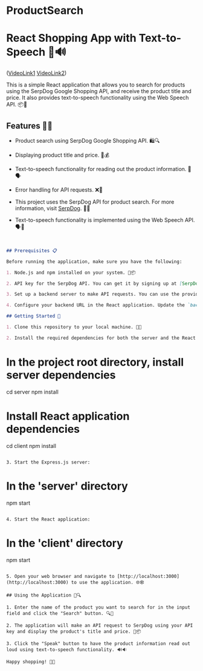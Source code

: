 # ProductSearch

# React Shopping App with Text-to-Speech 🛒🔊
([VideoLink1]([url] (https://drive.google.com/file/d/1XM5x5qBAlBFwF-QRVpoaykdXHNrdfn9c/view?usp=sharing))
[VideoLink2]([url](https://drive.google.com/file/d/1v0z5z3JU4lMbWgdsyR1eY2WHxJ8mc1Up/view?usp=sharing)))

This is a simple React application that allows you to search for products using the SerpDog Google Shopping API,
 and receive the product title and price. It also provides text-to-speech functionality using the Web Speech API. 📦📢


## Features 🌟🔥

- Product search using SerpDog Google Shopping API. 🛍️🔍

- Displaying product title and price. 📜💰

- Text-to-speech functionality for reading out the product information. 📢🗣️

- Error handling for API requests. ❌🚫

- This project uses the SerpDog API for product search.
For more information, visit [SerpDog](https://serpdog.io/). 🙌💼

- Text-to-speech functionality is implemented using the Web Speech API. 🗣️🤖

```markdown


## Prerequisites 📋

Before running the application, make sure you have the following:

1. Node.js and npm installed on your system. 📏📦

2. API key for the SerpDog API. You can get it by signing up at [SerpDog](https://serpdog.io/). 🔑🔒

3. Set up a backend server to make API requests. You can use the provided Express.js server in the 'app.js' file. Don't forget to replace `process.env.API_KEY` with your SerpDog API key. 🌐🔌

4. Configure your backend URL in the React application. Update the `backendURL` in the 'Main.js' file to point to your backend server. 🚀🛠️

## Getting Started 🚀

1. Clone this repository to your local machine. 🧬👥

2. Install the required dependencies for both the server and the React application:

   ```
   # In the project root directory, install server dependencies
   cd server
   npm install

   # Install React application dependencies
   cd client
   npm install
   ```

3. Start the Express.js server:

   ```
   # In the 'server' directory
   npm start
   ```

4. Start the React application:

   ```
   # In the 'client' directory
   npm start
   ```

5. Open your web browser and navigate to [http://localhost:3000](http://localhost:3000) to use the application. 🌐🕸️

## Using the Application 📲🔍

1. Enter the name of the product you want to search for in the input field and click the "Search" button. 🔍🔎

2. The application will make an API request to SerpDog using your API key and display the product's title and price. 💼📦

3. Click the "Speak" button to have the product information read out loud using text-to-speech functionality. 🔊🔉

Happy shopping! 🛒🎉
```

